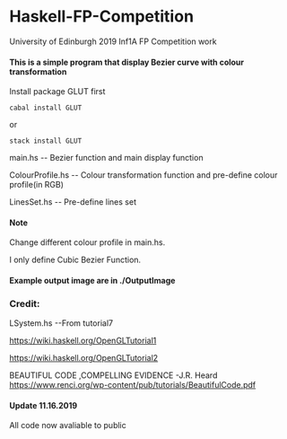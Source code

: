# Haskell-FP-Competition
University of Edinburgh 2019 Inf1A FP Competition work 

#### This is a simple program that display Bezier curve with colour transformation

Install package GLUT first
```
cabal install GLUT
```

or

```
stack install GLUT
```



main.hs -- Bezier function and main display function

ColourProfile.hs -- Colour transformation function and pre-define colour profile(in RGB)

LinesSet.hs -- Pre-define lines set

#### Note

Change different colour profile in main.hs.

I only define Cubic Bezier Function.

#### Example output image are in ./OutputImage

### Credit:
LSystem.hs --From tutorial7

https://wiki.haskell.org/OpenGLTutorial1

https://wiki.haskell.org/OpenGLTutorial2

BEAUTIFUL CODE ,COMPELLING EVIDENCE -J.R. Heard
https://www.renci.org/wp-content/pub/tutorials/BeautifulCode.pdf


#### Update 11.16.2019
All code now avaliable to public
